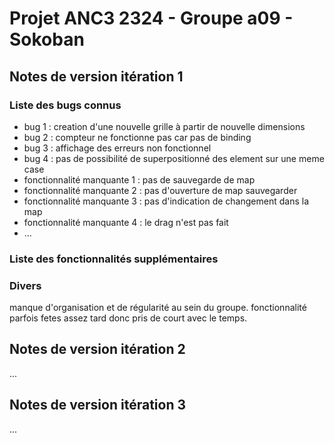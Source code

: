 # Projet ANC3 2324 - Groupe a09 - Sokoban

## Notes de version itération 1

### Liste des bugs connus

* bug 1 : creation d'une nouvelle grille à partir de nouvelle dimensions
* bug 2 : compteur ne fonctionne pas car pas de binding
* bug 3 : affichage des erreurs non fonctionnel
* bug 4 : pas de possibilité de superpositionné des element sur une meme case
* fonctionnalité manquante 1 : pas de sauvegarde de map
* fonctionnalité manquante 2 : pas d'ouverture de map sauvegarder
* fonctionnalité manquante 3 : pas d'indication de changement dans la map
* fonctionnalité manquante 4 : le drag n'est pas fait
* ...

### Liste des fonctionnalités supplémentaires

### Divers
manque d'organisation et de régularité au sein du groupe. 
fonctionnalité parfois fetes assez tard donc pris de court avec le temps.
## Notes de version itération 2

...

## Notes de version itération 3

...